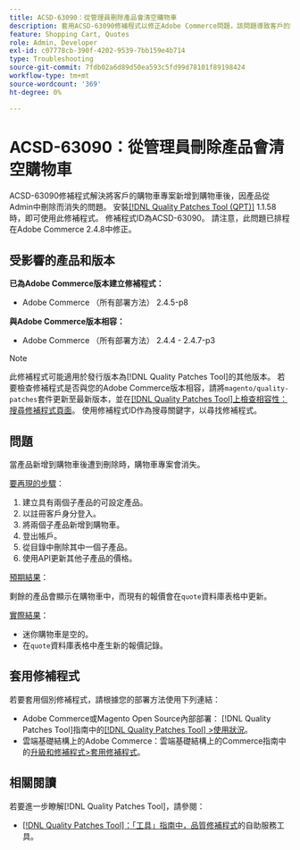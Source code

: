 ```yaml
---
title: ACSD-63090：從管理員刪除產品會清空購物車
description: 套用ACSD-63090修補程式以修正Adobe Commerce問題，該問題導致客戶的購物車專案在新增到購物車後因產品被刪除而消失。
feature: Shopping Cart, Quotes
role: Admin, Developer
exl-id: c07778cb-390f-4202-9539-7bb159e4b714
type: Troubleshooting
source-git-commit: 7fdb02a6d89d50ea593c5fd99d78101f89198424
workflow-type: tm+mt
source-wordcount: '369'
ht-degree: 0%

---
```


# ACSD-63090：從管理員刪除產品會清空購物車

ACSD-63090修補程式解決將客戶的購物車專案新增到購物車後，因產品從Admin中刪除而消失的問題。 安裝[[!DNL Quality Patches Tool (QPT)]](/help/tools/quality-patches-tool/quality-patches-tool-to-self-serve-quality-patches.md) 1.1.58時，即可使用此修補程式。 修補程式ID為ACSD-63090。 請注意，此問題已排程在Adobe Commerce 2.4.8中修正。

## 受影響的產品和版本

**已為Adobe Commerce版本建立修補程式：**

* Adobe Commerce （所有部署方法） 2.4.5-p8

**與Adobe Commerce版本相容：**

* Adobe Commerce （所有部署方法） 2.4.4 - 2.4.7-p3

>[!NOTE]
>
>此修補程式可能適用於發行版本為[!DNL Quality Patches Tool]的其他版本。 若要檢查修補程式是否與您的Adobe Commerce版本相容，請將`magento/quality-patches`套件更新至最新版本，並在[[!DNL Quality Patches Tool]上檢查相容性：搜尋修補程式頁面](https://experienceleague.adobe.com/tools/commerce-quality-patches/index.html?lang=zh-Hant)。 使用修補程式ID作為搜尋關鍵字，以尋找修補程式。

## 問題

當產品新增到購物車後遭到刪除時，購物車專案會消失。

<u>要再現的步驟</u>：

1. 建立具有兩個子產品的可設定產品。
1. 以註冊客戶身分登入。
1. 將兩個子產品新增到購物車。
1. 登出帳戶。
1. 從目錄中刪除其中一個子產品。
1. 使用API更新其他子產品的價格。

<u>預期結果</u>：

剩餘的產品會顯示在購物車中，而現有的報價會在`quote`資料庫表格中更新。

<u>實際結果</u>：

* 迷你購物車是空的。
* 在`quote`資料庫表格中產生新的報價記錄。

## 套用修補程式

若要套用個別修補程式，請根據您的部署方法使用下列連結：

* Adobe Commerce或Magento Open Source內部部署： [!DNL Quality Patches Tool]指南中的[[!DNL Quality Patches Tool] >使用狀況](/help/tools/quality-patches-tool/usage.md)。
* 雲端基礎結構上的Adobe Commerce：雲端基礎結構上的Commerce指南中的[升級和修補程式>套用修補程式](https://experienceleague.adobe.com/docs/commerce-cloud-service/user-guide/develop/upgrade/apply-patches.html?lang=zh-Hant)。

## 相關閱讀

若要進一步瞭解[!DNL Quality Patches Tool]，請參閱：

* [[!DNL Quality Patches Tool]：「工具」指南中，品質修補程式](/help/tools/quality-patches-tool/quality-patches-tool-to-self-serve-quality-patches.md)的自助服務工具。

